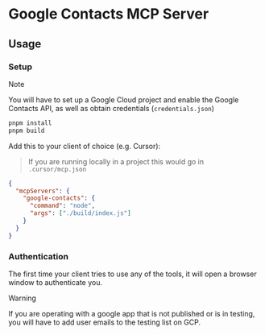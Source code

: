 # Google Contacts MCP Server

## Usage

### Setup

> [!NOTE]
> You will have to set up a Google Cloud project and enable the Google Contacts API, as well as obtain credentials (`credentials.json`)

```sh
pnpm install
pnpm build
```

Add this to your client of choice (e.g. Cursor):

> If you are running locally in a project this would go in `.cursor/mcp.json`

```json
{
  "mcpServers": {
    "google-contacts": {
      "command": "node",
      "args": ["./build/index.js"]
    }
  }
}
```

### Authentication

The first time your client tries to use any of the tools, it will open a browser window to authenticate you.

> [!WARNING]
> If you are operating with a google app that is not published or is in testing, you will have to add user emails to the testing list on GCP.
